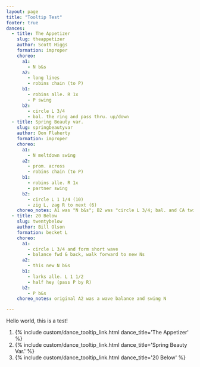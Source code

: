 ```yaml
---
layout: page
title: "Tooltip Test"
footer: true
dances:
  - title: The Appetizer
    slug: theappetizer
    author: Scott Higgs
    formation: improper
    choreo:
      a1:
        - N b&s
      a2:
        - long lines
        - robins chain (to P)
      b1:
        - robins alle. R 1x
        - P swing
      b2:
        - circle L 3/4
        - bal. the ring and pass thru. up/down
  - title: Spring Beauty var.
    slug: springbeautyvar
    author: Don Flaherty
    formation: improper 
    choreo:
      a1:
        - N meltdown swing
      a2:
        - prom. across
        - robins chain (to P)
      b1:
        - robins alle. R 1x
        - partner swing
      b2:
        - circle L 1 1/4 (10)
        - zig L, zag R to next (6)
    choreo_notes: A1 was "N b&s"; B2 was "circle L 3/4; bal. and CA twirl".
  - title: 20 Below
    slug: twentybelow
    author: Bill Olson
    formation: becket L
    choreo:
      a1:
        - circle L 3/4 and form short wave
        - balance fwd & back, walk forward to new Ns
      a2:
        - this new N b&s
      b1:
        - larks alle. L 1 1/2
        - half hey (pass P by R)
      b2:
        - P b&s
    choreo_notes: original A2 was a wave balance and swing N

---
```

Hello world, this is a test!

<!-- todo: a little "include" that takes a dance object and turns it into a link of this format -->
1. {% include custom/dance_tooltip_link.html dance_title='The Appetizer' %}
2. {% include custom/dance_tooltip_link.html dance_title='Spring Beauty Var.' %}
3. {% include custom/dance_tooltip_link.html dance_title='20 Below' %}

<script>
    document.addEventListener('DOMContentLoaded', function () {
        {% for dance in page.dances %}
        {% include custom/dance_tooltip_script.js %}
        {% endfor %}
    });
</script>